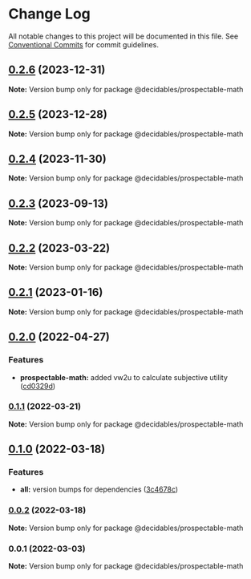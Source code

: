 # Change Log

All notable changes to this project will be documented in this file.
See [Conventional Commits](https://conventionalcommits.org) for commit guidelines.

## [0.2.6](https://github.com/decidables/decidables/compare/@decidables/prospectable-math@0.2.5...@decidables/prospectable-math@0.2.6) (2023-12-31)

**Note:** Version bump only for package @decidables/prospectable-math





## [0.2.5](https://github.com/decidables/decidables/compare/@decidables/prospectable-math@0.2.4...@decidables/prospectable-math@0.2.5) (2023-12-28)

**Note:** Version bump only for package @decidables/prospectable-math





## [0.2.4](https://github.com/decidables/decidables/compare/@decidables/prospectable-math@0.2.3...@decidables/prospectable-math@0.2.4) (2023-11-30)

**Note:** Version bump only for package @decidables/prospectable-math





## [0.2.3](https://github.com/decidables/decidables/compare/@decidables/prospectable-math@0.2.2...@decidables/prospectable-math@0.2.3) (2023-09-13)

**Note:** Version bump only for package @decidables/prospectable-math





## [0.2.2](https://github.com/decidables/decidables/compare/@decidables/prospectable-math@0.2.1...@decidables/prospectable-math@0.2.2) (2023-03-22)

**Note:** Version bump only for package @decidables/prospectable-math





## [0.2.1](https://github.com/decidables/decidables/compare/@decidables/prospectable-math@0.2.0...@decidables/prospectable-math@0.2.1) (2023-01-16)

**Note:** Version bump only for package @decidables/prospectable-math





## [0.2.0](https://github.com/decidables/decidables/compare/@decidables/prospectable-math@0.1.1...@decidables/prospectable-math@0.2.0) (2022-04-27)


### Features

* **prospectable-math:** added vw2u to calculate subjective utility ([cd0329d](https://github.com/decidables/decidables/commit/cd0329dbead859725fe882e17e509f2bc669371c))



### [0.1.1](https://github.com/decidables/decidables/compare/@decidables/prospectable-math@0.1.0...@decidables/prospectable-math@0.1.1) (2022-03-21)

**Note:** Version bump only for package @decidables/prospectable-math





## [0.1.0](https://github.com/decidables/decidables/compare/@decidables/prospectable-math@0.0.2...@decidables/prospectable-math@0.1.0) (2022-03-18)


### Features

* **all:** version bumps for dependencies ([3c4678c](https://github.com/decidables/decidables/commit/3c4678cb8753cac592feeaa646dd57b7ec622536))



### [0.0.2](https://github.com/decidables/decidables/compare/@decidables/prospectable-math@0.0.1...@decidables/prospectable-math@0.0.2) (2022-03-18)

**Note:** Version bump only for package @decidables/prospectable-math





### 0.0.1 (2022-03-03)

**Note:** Version bump only for package @decidables/prospectable-math
